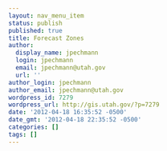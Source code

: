 ```yaml
---
layout: nav_menu_item
status: publish
published: true
title: Forecast Zones
author:
  display_name: jpechmann
  login: jpechmann
  email: jpechmann@utah.gov
  url: ''
author_login: jpechmann
author_email: jpechmann@utah.gov
wordpress_id: 7279
wordpress_url: http://gis.utah.gov/?p=7279
date: '2012-04-18 16:35:52 -0500'
date_gmt: '2012-04-18 22:35:52 -0500'
categories: []
tags: []
---
```



